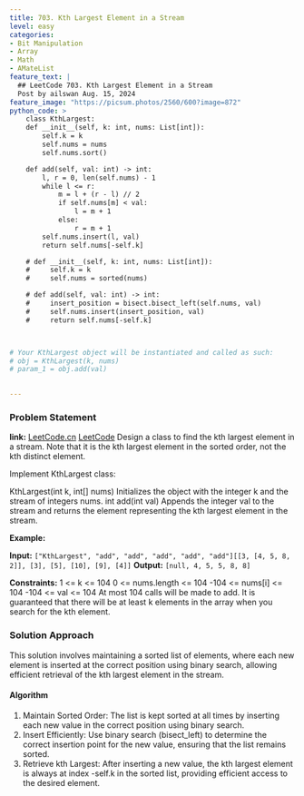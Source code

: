 ```yaml
---
title: 703. Kth Largest Element in a Stream
level: easy
categories:
- Bit Manipulation
- Array
- Math
- AMateList
feature_text: |
  ## LeetCode 703. Kth Largest Element in a Stream
  Post by ailswan Aug. 15, 2024
feature_image: "https://picsum.photos/2560/600?image=872"
python_code: >
    class KthLargest:
    def __init__(self, k: int, nums: List[int]):
        self.k = k
        self.nums = nums
        self.nums.sort()

    def add(self, val: int) -> int:
        l, r = 0, len(self.nums) - 1
        while l <= r:
            m = l + (r - l) // 2
            if self.nums[m] < val:
                l = m + 1
            else:
                r = m + 1
        self.nums.insert(l, val)
        return self.nums[-self.k]

    # def __init__(self, k: int, nums: List[int]):
    #     self.k = k
    #     self.nums = sorted(nums)

    # def add(self, val: int) -> int:
    #     insert_position = bisect.bisect_left(self.nums, val)
    #     self.nums.insert(insert_position, val)
    #     return self.nums[-self.k]



# Your KthLargest object will be instantiated and called as such:
# obj = KthLargest(k, nums)
# param_1 = obj.add(val)
       

---
```


### Problem Statement
**link:**
[LeetCode.cn](https://leetcode.cn/problems/kth-largest-element-in-a-stream/)
[LeetCode](https://leetcode.com/kth-largest-element-in-a-stream/)
Design a class to find the kth largest element in a stream. Note that it is the kth largest element in the sorted order, not the kth distinct element.

Implement KthLargest class:

KthLargest(int k, int[] nums) Initializes the object with the integer k and the stream of integers nums.
int add(int val) Appends the integer val to the stream and returns the element representing the kth largest element in the stream.


**Example:**

**Input:** `["KthLargest", "add", "add", "add", "add", "add"][[3, [4, 5, 8, 2]], [3], [5], [10], [9], [4]]`
**Output:** `[null, 4, 5, 5, 8, 8]`

**Constraints:**
1 <= k <= 104
0 <= nums.length <= 104
-104 <= nums[i] <= 104
-104 <= val <= 104
At most 104 calls will be made to add.
It is guaranteed that there will be at least k elements in the array when you search for the kth element.
 
### Solution Approach
This solution involves maintaining a sorted list of elements, where each new element is inserted at the correct position using binary search, allowing efficient retrieval of the kth largest element in the stream.

#### Algorithm
1. Maintain Sorted Order: The list is kept sorted at all times by inserting each new value in the correct position using binary search.
2. Insert Efficiently: Use binary search (bisect_left) to determine the correct insertion point for the new value, ensuring that the list remains sorted.
3. Retrieve kth Largest: After inserting a new value, the kth largest element is always at index -self.k in the sorted list, providing efficient access to the desired element.